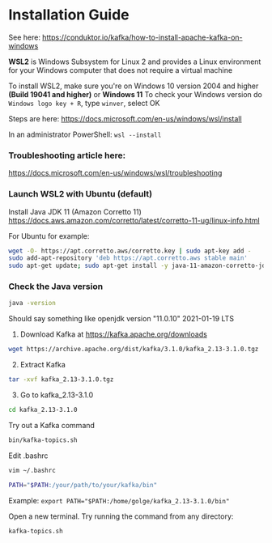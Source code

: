 # Installation Guide
See here: https://conduktor.io/kafka/how-to-install-apache-kafka-on-windows

**WSL2** is Windows Subsystem for Linux 2 and provides a Linux environment for your Windows computer that does not require a virtual machine

To install WSL2, make sure you're on Windows 10 version 2004 and higher **(Build 19041 and higher)** or **Windows 11** To check your Windows version do ```Windows logo key + R```, type ```winver```, select OK

Steps are here: https://docs.microsoft.com/en-us/windows/wsl/install 

In an administrator PowerShell:
```wsl --install```

### Troubleshooting article here: 
https://docs.microsoft.com/en-us/windows/wsl/troubleshooting

### Launch WSL2 with Ubuntu (default)

Install Java JDK 11 (Amazon Corretto 11)
https://docs.aws.amazon.com/corretto/latest/corretto-11-ug/linux-info.html

For Ubuntu for example: 
```bash
wget -O- https://apt.corretto.aws/corretto.key | sudo apt-key add - 
sudo add-apt-repository 'deb https://apt.corretto.aws stable main'
sudo apt-get update; sudo apt-get install -y java-11-amazon-corretto-jdk
```
### Check the Java version
```bash 
java -version 
```
Should say something like openjdk version "11.0.10" 2021-01-19 LTS

 1. Download Kafka at https://kafka.apache.org/downloads
```bash
wget https://archive.apache.org/dist/kafka/3.1.0/kafka_2.13-3.1.0.tgz
```
2. Extract Kafka
```bash
tar -xvf kafka_2.13-3.1.0.tgz
```

3. Go to kafka_2.13-3.1.0
```bash
cd kafka_2.13-3.1.0
```

Try out a Kafka command
```bash
bin/kafka-topics.sh
```

Edit .bashrc
```bash
vim ~/.bashrc
```
```bash
PATH="$PATH:/your/path/to/your/kafka/bin"
```
Example: `export PATH="$PATH:/home/golge/kafka_2.13-3.1.0/bin"`

Open a new terminal. Try running the command from any directory:
```bash
kafka-topics.sh
```
